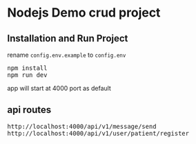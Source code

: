 # Nodejs Demo crud project
## Installation and Run Project

rename `config.env.example` to `config.env`
<pre>
npm install
npm run dev
</pre>

app will start at 4000 port as default

## api routes
<pre>
http://localhost:4000/api/v1/message/send
http://localhost:4000/api/v1/user/patient/register
</pre>
